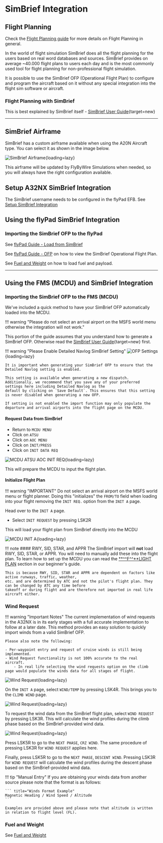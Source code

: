 # SimBrief Integration


## Flight Planning

Check the [Flight Planning guide](flight-planning.md) for more details on Flight Planning in general.

In the world of flight simulation SimBrief does all the flight planning for the users based on real word databases and sources. SimBrief provides on average ~40.000 flight plans to users each day and is the most commonly used tool for flight planning for non-professional flight simulation.

It is possible to use the SimBrief OFP (Operational Flight Plan) to configure and program the aircraft based on it without any special integration into the flight sim software or aircraft.

### Flight Planning with SimBrief

This is best explained by SimBrief itself - [SimBrief User Guide](https://www.SimBrief.com/system/guide.php){target=new}

---

## SimBrief Airframe

SimBrief has a custom airframe available when using the A20N Aircraft type. You can select it as shown in the image below.

![SimBrief Airframe](../assets/feature-guides/SimBrief/airframe.png){loading=lazy}

This airframe will be updated by FlyByWire Simulations when needed, so you will always have the right configuration available.

## Setup A32NX SimBrief Integration

The SimBrief username needs to be configured in the flyPad EFB. See [Setup SimBrief Integration](flypados3/settings.md#SimBrief-integration)

## Using the flyPad SimBrief Integration

### Importing the SimBrief OFP to the flyPad

See [flyPad Guide - Load from SimBrief](flypados3/dashboard.md#load-from-SimBrief)

See [flyPad Guide - OFP](flypados3/dispatch.md#ofp-page) on how to view the SimBrief Operational Flight Plan.

See [Fuel and Weight](loading-fuel-weight.md) on how to load fuel and payload.

---

## Using the FMS (MCDU) and SimBrief Integration

### Importing the SimBrief OFP to the FMS (MCDU)

We've included a quick method to have your SimBrief OFP automatically loaded into the MCDU.

!!! warning "Please do not select an arrival airport on the MSFS world menu otherwise the integration will not work."

This portion of the guide assumes that you understand how to generate a SimBrief OFP.
Otherwise read the [SimBrief User Guide](https://www.SimBrief.com/system/guide.php){target=new} first.

!!! warning "Please Enable Detailed Navlog SimBrief Setting"
    ![OFP Settings](../assets/feature-guides/SimBrief/OFP-settings.png){loading=lazy}

    It is important when generating your SimBrief OFP to ensure that the Detailed Navlog setting is enabled. 

    This setting is available when generating a new dispatch. Additionally, we recommend that you save any of your preferred settings here including Detailed Navlog as the 
    default by clicking on `Save Default`. This ensures that this setting is never disabled when generating a new OFP.

    If setting is not enabled the import function may only populate the departure and arrival airports into the flight page on the MCDU.

#### Request Data from SimBrief

- Return to `MCDU MENU`
- Click on `ATSU`
- Click on `AOC MENU`
- Click on `INIT/PRESS`
- Click on `INIT DATA REQ`

![MCDU ATSU AOC INIT REQ](../../fbw-a32nx/assets/feature-guides/SimBrief/mcdu2.png "MCDU ATSU AOC INIT REQ"){loading=lazy}

This will prepare the MCDU to input the flight plan.

#### Initialize Flight Plan

!!! warning "IMPORTANT"
    Do not select an arrival airport on the MSFS world menu or flight planner. Doing this "initializes" the `FROM/TO` field when loading into your flight removing the `INIT REQ.` option from the `INIT A` page.

Head over to the `INIT A` page.

- Select `INIT REQUEST` by pressing LSK2R

This will load your flight plan from SimBrief directly into the MCDU

![MCDU INIT A](../../fbw-a32nx/assets/feature-guides/SimBrief/mcdu1b.png "MCDU INIT A"){loading=lazy}

!!! note
    #### RWY, SID, STAR, and APPR
    The SimBrief import will **not** load RWY, SID, STAR, or APPR. You will need to
    manually add these into the flight plan. To learn how to set up the MCDU you can read the
    [**^^F^^**LIGHT PLAN](../../pilots-corner/beginner-guide/preparing-mcdu.md#--f---light-plan) section
    in our beginner's guide.

    This is because RWY, SID, STAR and APPR are dependent on factors like active runways, traffic, weather,
    etc. and are determined by ATC and not the pilot's flight plan. They can be changed by ATC any time before
    takeoff or during flight and are therefore not imported in real life aircraft either.  

[//]: # (Updates to the wind request section should be mentioned in the preparing-mcdu.md page as well.)

### Wind Request

!!! warning "Important Notes"
    The current implementation of wind requests in the A32NX is in its early stages with a full
    accurate implementation to follow at a later date. This method provides an easy solution to quickly import winds
    from a valid SimBrief OFP.

    Please also note the following:

    - Per-waypoint entry and request of cruise winds is still being implemented.
    - Wind Request functionality is not 100% accurate to the real aircraft.
        - In real life selecting the wind requests option on the climb page would populate the winds data for all stages of flight.

![Wind Request](../assets/feature-guides/SimBrief/mcdu-wind1.png){loading=lazy}

On the `INIT A` page, select `WIND/TEMP` by pressing LSK4R. This brings you to the `CLIMB WIND` page.

![Wind Request](../assets/feature-guides/SimBrief/mcdu-wind2.png){loading=lazy}

To request the wind data from the SimBrief flight plan, select `WIND REQUEST` by pressing LSK3R. This will calculate the
wind profiles during the climb phase based on the SimBrief-provided wind data.

![Wind Request](../assets/feature-guides/SimBrief/mcdu-wind3.png){loading=lazy}

Press LSK5R to go to the `NEXT PHASE`, `CRZ WIND`. The same procedure of pressing LSK3R for `WIND REQUEST` applies here.

Finally, press LSK5R to go to the `NEXT PHASE`, `DESCENT WIND`. Pressing LSK3R for `WIND REQUEST` will calculate the
wind profiles during the descent phase based on the SimBrief-provided wind data.

!!! tip "Manual Entry"
    If you are obtaining your winds data from another source please note that the format is as follows:

    ``` title="Winds Format Example"
    Magnetic Heading / Wind Speed / Altitude 
    ```

    Examples are provided above and please note that altitude is written in relation to flight level (FL). 

### Fuel and Weight

See [Fuel and Weight](loading-fuel-weight.md)
